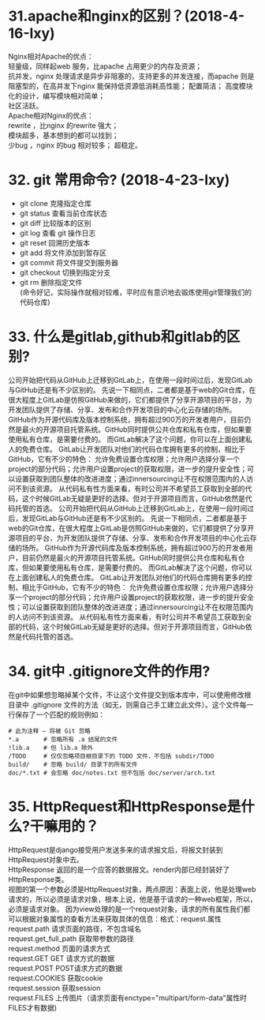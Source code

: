 # 31.apache和nginx的区别？(2018-4-16-lxy)
Nginx相对Apache的优点：<br />
轻量级，同样起web 服务，比apache 占用更少的内存及资源；<br />
抗并发，nginx 处理请求是异步非阻塞的，支持更多的并发连接，而apache 则是阻塞型的，在高并发下nginx 能保持低资源低消耗高性能； 配置简洁； 高度模块化的设计，编写模块相对简单；<br />
社区活跃。<br />
Apache相对Nginx的优点：<br />
rewrite ，比nginx 的rewrite 强大；<br />
模块超多，基本想到的都可以找到；<br />
少bug ，nginx 的bug 相对较多； 超稳定。
# 32. git 常用命令? (2018-4-23-lxy)

- git clone 克隆指定仓库
- git status 查看当前仓库状态
- git diff 比较版本的区别
- git log 查看 git 操作日志
- git reset 回溯历史版本
- git add 将文件添加到暂存区
- git commit 将文件提交到服务器
- git checkout 切换到指定分支
- git rm 删除指定文件<br />
(命令好记，实际操作就相对较难，平时应有意识地去锻炼使用git管理我们的代码仓库)

# 33. 什么是gitlab,github和gitlab的区别?
公司开始把代码从GitHub上迁移到GitLab上，在使用一段时间过后，发现GitLab与GitHub还是有不少区别的。
先说一下相同点，二者都是基于web的Git仓库，在很大程度上GitLab是仿照GitHub来做的，它们都提供了分享开源项目的平台，为开发团队提供了存储、分享、发布和合作开发项目的中心化云存储的场所。
GitHub作为开源代码库及版本控制系统，拥有超过900万的开发者用户，目前仍然是最火的开源项目托管系统。GitHub同时提供公共仓库和私有仓库，但如果要使用私有仓库，是需要付费的。
而GitLab解决了这个问题，你可以在上面创建私人的免费仓库。
GitLab让开发团队对他们的代码仓库拥有更多的控制，相比于GitHub，它有不少的特色：
允许免费设置仓库权限；允许用户选择分享一个project的部分代码；允许用户设置project的获取权限，进一步的提升安全性；可以设置获取到团队整体的改进进度；通过innersourcing让不在权限范围内的人访问不到该资源。
从代码私有性方面来看，有时公司并不希望员工获取到全部的代码，这个时候GitLab无疑是更好的选择。但对于开源项目而言，GitHub依然是代码托管的首选。
公司开始把代码从GitHub上迁移到GitLab上，在使用一段时间过后，发现GitLab与GitHub还是有不少区别的。
先说一下相同点，二者都是基于web的Git仓库，在很大程度上GitLab是仿照GitHub来做的，它们都提供了分享开源项目的平台，为开发团队提供了存储、分享、发布和合作开发项目的中心化云存储的场所。
GitHub作为开源代码库及版本控制系统，拥有超过900万的开发者用户，目前仍然是最火的开源项目托管系统。GitHub同时提供公共仓库和私有仓库，但如果要使用私有仓库，是需要付费的。
而GitLab解决了这个问题，你可以在上面创建私人的免费仓库。
GitLab让开发团队对他们的代码仓库拥有更多的控制，相比于GitHub，它有不少的特色：
允许免费设置仓库权限；允许用户选择分享一个project的部分代码；允许用户设置project的获取权限，进一步的提升安全性；可以设置获取到团队整体的改进进度；通过innersourcing让不在权限范围内的人访问不到该资源。
从代码私有性方面来看，有时公司并不希望员工获取到全部的代码，这个时候GitLab无疑是更好的选择。但对于开源项目而言，GitHub依然是代码托管的首选。
# 34. git中 .gitignore文件的作用?
在git中如果想忽略掉某个文件，不让这个文件提交到版本库中，可以使用修改根目录中 .gitignore 文件的方法（如无，则需自己手工建立此文件）。这个文件每一行保存了一个匹配的规则例如：
```git
# 此为注释 – 将被 Git 忽略
*.a       # 忽略所有 .a 结尾的文件
!lib.a    # 但 lib.a 除外
/TODO     # 仅仅忽略项目根目录下的 TODO 文件，不包括 subdir/TODO
build/    # 忽略 build/ 目录下的所有文件
doc/*.txt # 会忽略 doc/notes.txt 但不包括 doc/server/arch.txt
```
# 35. HttpRequest和HttpResponse是什么?干嘛用的？
HttpRequest是django接受用户发送多来的请求报文后，将报文封装到HttpRequest对象中去。<br />
HttpResponse 返回的是一个应答的数据报文。render内部已经封装好了HttpResponse类。<br />
视图的第一个参数必须是HttpRequest对象，两点原因：表面上说，他是处理web请求的，所以必须是请求对象，根本上说，他是基于请求的一种web框架，所以，必须是请求对象。 因为view处理的是一个request对象，请求的所有属性我们都可以根据对象属性的查看方法来获取具体的信息：格式：request.属性<br />
request.path 请求页面的路径，不包含域名<br />
request.get_full_path 获取带参数的路径<br />
request.method 页面的请求方式<br />
request.GET GET 请求方式的数据<br />
request.POST POST请求方式的数据<br />
request.COOKIES 获取cookie<br />
request.session 获取session<br />
request.FILES 上传图片（请求页面有enctype="multipart/form-data"属性时FILES才有数据)
##### 